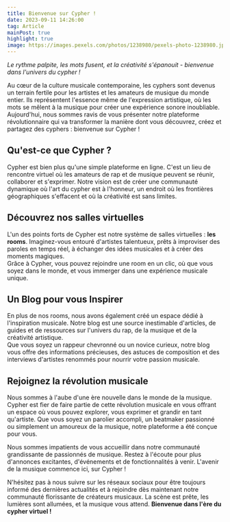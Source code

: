 ```yaml
---
title: Bienvenue sur Cypher !
date: 2023-09-11 14:26:00
tag: Article
mainPost: true
highlight: true
image: https://images.pexels.com/photos/1238980/pexels-photo-1238980.jpeg?auto=compress&cs=tinysrgb&w=1260&h=750&dpr=1
---
```


_Le rythme palpite, les mots fusent, et la créativité s'épanouit - bienvenue dans l'univers du cypher !_

Au cœur de la culture musicale contemporaine, les cyphers sont devenus un terrain fertile pour les artistes et les amateurs de musique du monde entier. Ils représentent l'essence même de l'expression artistique, où les mots se mêlent à la musique pour créer une expérience sonore inoubliable. Aujourd'hui, nous sommes ravis de vous présenter notre plateforme révolutionnaire qui va transformer la manière dont vous découvrez, créez et partagez des cyphers : bienvenue sur Cypher !

## Qu'est-ce que Cypher ?

Cypher est bien plus qu'une simple plateforme en ligne. C'est un lieu de rencontre virtuel où les amateurs de rap et de musique peuvent se réunir, collaborer et s'exprimer. Notre vision est de créer une communauté dynamique où l'art du cypher est à l'honneur, un endroit où les frontières géographiques s'effacent et où la créativité est sans limites.

## Découvrez nos salles virtuelles

L'un des points forts de Cypher est notre système de salles virtuelles : **les rooms**. Imaginez-vous entouré d'artistes talentueux, prêts à improviser des paroles en temps réel, à échanger des idées musicales et à créer des moments magiques.  
Grâce à Cypher, vous pouvez rejoindre une room en un clic, où que vous soyez dans le monde, et vous immerger dans une expérience musicale unique.

## Un Blog pour vous Inspirer

En plus de nos rooms, nous avons également créé un espace dédié à l'inspiration musicale. Notre blog est une source inestimable d'articles, de guides et de ressources sur l'univers du rap, de la musique et de la créativité artistique.  
Que vous soyez un rappeur chevronné ou un novice curieux, notre blog vous offre des informations précieuses, des astuces de composition et des interviews d'artistes renommés pour nourrir votre passion musicale.

## Rejoignez la révolution musicale

Nous sommes à l'aube d'une ère nouvelle dans le monde de la musique. Cypher est fier de faire partie de cette révolution musicale en vous offrant un espace où vous pouvez explorer, vous exprimer et grandir en tant qu'artiste. Que vous soyez un parolier accompli, un beatmaker passionné ou simplement un amoureux de la musique, notre plateforme a été conçue pour vous.

Nous sommes impatients de vous accueillir dans notre communauté grandissante de passionnés de musique. Restez à l'écoute pour plus d'annonces excitantes, d'événements et de fonctionnalités à venir. L'avenir de la musique commence ici, sur Cypher !

N'hésitez pas à nous suivre sur les réseaux sociaux pour être toujours informé des dernières actualités et à rejoindre dès maintenant notre communauté florissante de créateurs musicaux. La scène est prête, les lumières sont allumées, et la musique vous attend. **Bienvenue dans l'ère du cypher virtuel !**

